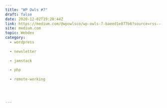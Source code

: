 ```yaml
---
title: "WP Owls #7"
draft: false
date: 2020-12-02T19:28:44Z
link: https://medium.com/@wpowlsco/wp-owls-7-baeed1e877b6?source=rss------jamstack-5&utm_medium=RSS&utm_source=hune
site: medium.com
topic: Webdev
category:
  - wordpress
  
  - newsletter
  
  - jamstack
  
  - php
  
  - remote-working
  
   
  

---
```

